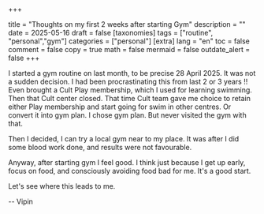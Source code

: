 
+++

title = "Thoughts on my first 2 weeks after starting Gym"
description = ""
date = 2025-05-16
draft = false
[taxonomies]
tags = ["routine", "personal","gym"]
categories = ["personal"]
[extra]
lang = "en"
toc = false
comment = false
copy = true
math = false
mermaid = false
outdate_alert = false
+++

I started a gym routine on last month, to be precise 28 April 2025. It was not a sudden decision. I had been procrastinating this from last 2 or 3 years !! Even brought a Cult Play membership, which I used for learning swimming. Then that Cult center closed. That time Cult team gave me choice to retain either  Play membership and start going for swim in other centres. Or convert it into gym plan. I chose gym plan. But never visited the gym with that. 

Then I decided, I can try a local gym near to my place. It was after I did some blood work done, and results were not favourable. 

Anyway, after starting gym I feel good. I think just because I get up early, focus on food, and consciously avoiding food bad for me. It's a good start. 

Let's see where this leads to me. 

--
Vipin